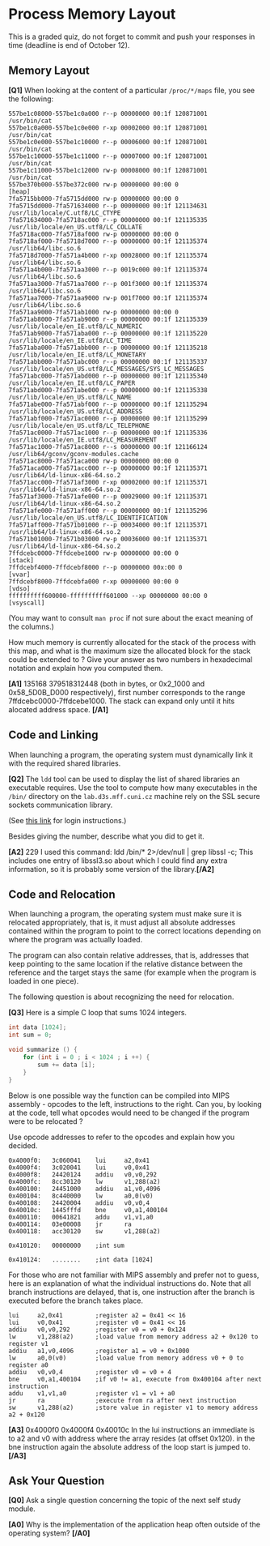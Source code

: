 # Process Memory Layout

This is a graded quiz, do not forget to commit and push your responses in time (deadline is end of October 12).


## Memory Layout

**[Q1]** When looking at the content of a particular `/proc/*/maps` file, you see the following:

```
557be1c08000-557be1c0a000 r--p 00000000 00:1f 120871001                  /usr/bin/cat
557be1c0a000-557be1c0e000 r-xp 00002000 00:1f 120871001                  /usr/bin/cat
557be1c0e000-557be1c10000 r--p 00006000 00:1f 120871001                  /usr/bin/cat
557be1c10000-557be1c11000 r--p 00007000 00:1f 120871001                  /usr/bin/cat
557be1c11000-557be1c12000 rw-p 00008000 00:1f 120871001                  /usr/bin/cat
557be370b000-557be372c000 rw-p 00000000 00:00 0                          [heap]
7fa5715bb000-7fa5715dd000 rw-p 00000000 00:00 0
7fa5715dd000-7fa571634000 r--p 00000000 00:1f 121134631                  /usr/lib/locale/C.utf8/LC_CTYPE
7fa571634000-7fa5718ac000 r--p 00000000 00:1f 121135335                  /usr/lib/locale/en_US.utf8/LC_COLLATE
7fa5718ac000-7fa5718af000 rw-p 00000000 00:00 0
7fa5718af000-7fa5718d7000 r--p 00000000 00:1f 121135374                  /usr/lib64/libc.so.6
7fa5718d7000-7fa571a4b000 r-xp 00028000 00:1f 121135374                  /usr/lib64/libc.so.6
7fa571a4b000-7fa571aa3000 r--p 0019c000 00:1f 121135374                  /usr/lib64/libc.so.6
7fa571aa3000-7fa571aa7000 r--p 001f3000 00:1f 121135374                  /usr/lib64/libc.so.6
7fa571aa7000-7fa571aa9000 rw-p 001f7000 00:1f 121135374                  /usr/lib64/libc.so.6
7fa571aa9000-7fa571ab1000 rw-p 00000000 00:00 0
7fa571ab8000-7fa571ab9000 r--p 00000000 00:1f 121135339                  /usr/lib/locale/en_IE.utf8/LC_NUMERIC
7fa571ab9000-7fa571aba000 r--p 00000000 00:1f 121135220                  /usr/lib/locale/en_IE.utf8/LC_TIME
7fa571aba000-7fa571abb000 r--p 00000000 00:1f 121135218                  /usr/lib/locale/en_IE.utf8/LC_MONETARY
7fa571abb000-7fa571abc000 r--p 00000000 00:1f 121135337                  /usr/lib/locale/en_US.utf8/LC_MESSAGES/SYS_LC_MESSAGES
7fa571abc000-7fa571abd000 r--p 00000000 00:1f 121135340                  /usr/lib/locale/en_IE.utf8/LC_PAPER
7fa571abd000-7fa571abe000 r--p 00000000 00:1f 121135338                  /usr/lib/locale/en_US.utf8/LC_NAME
7fa571abe000-7fa571abf000 r--p 00000000 00:1f 121135294                  /usr/lib/locale/en_US.utf8/LC_ADDRESS
7fa571abf000-7fa571ac0000 r--p 00000000 00:1f 121135299                  /usr/lib/locale/en_US.utf8/LC_TELEPHONE
7fa571ac0000-7fa571ac1000 r--p 00000000 00:1f 121135336                  /usr/lib/locale/en_IE.utf8/LC_MEASUREMENT
7fa571ac1000-7fa571ac8000 r--s 00000000 00:1f 121166124                  /usr/lib64/gconv/gconv-modules.cache
7fa571ac8000-7fa571aca000 rw-p 00000000 00:00 0
7fa571aca000-7fa571acc000 r--p 00000000 00:1f 121135371                  /usr/lib64/ld-linux-x86-64.so.2
7fa571acc000-7fa571af3000 r-xp 00002000 00:1f 121135371                  /usr/lib64/ld-linux-x86-64.so.2
7fa571af3000-7fa571afe000 r--p 00029000 00:1f 121135371                  /usr/lib64/ld-linux-x86-64.so.2
7fa571afe000-7fa571aff000 r--p 00000000 00:1f 121135296                  /usr/lib/locale/en_US.utf8/LC_IDENTIFICATION
7fa571aff000-7fa571b01000 r--p 00034000 00:1f 121135371                  /usr/lib64/ld-linux-x86-64.so.2
7fa571b01000-7fa571b03000 rw-p 00036000 00:1f 121135371                  /usr/lib64/ld-linux-x86-64.so.2
7ffdcebc0000-7ffdcebe1000 rw-p 00000000 00:00 0                          [stack]
7ffdcebf4000-7ffdcebf8000 r--p 00000000 00x:00 0                          [vvar]
7ffdcebf8000-7ffdcebfa000 r-xp 00000000 00:00 0                          [vdso]
ffffffffff600000-ffffffffff601000 --xp 00000000 00:00 0                  [vsyscall]
```

(You may want to consult `man proc` if not sure about the exact meaning of the columns.)

How much memory is currently allocated for the stack of the process with this map,
and what is the maximum size the allocated block for the stack could be extended to ?
Give your answer as two numbers in hexadecimal notation and explain how you computed them.

**[A1]** 135168 379518312448 (both in bytes, or 0x2_1000 and 0x58_5D0B_D000 respectively), first number corresponds to the range 7ffdcebc0000-7ffdcebe1000. The stack can expand only until it hits alocated address space. **[/A1]**


## Code and Linking

When launching a program, the operating system must dynamically link it with the required shared libraries.

**[Q2]** The `ldd` tool can be used to display the list of shared libraries an executable requires.
Use the tool to compute how many executables in the `/bin/` directory on the `lab.d3s.mff.cuni.cz`
machine rely on the SSL secure sockets communication library.

(See [this link](https://d3s.mff.cuni.cz/teaching/nswi004/qa/#logging-to-the-lab-machine) for login instructions.)

Besides giving the number, describe what you did to get it.

**[A2]** 229 I used this command: ldd /bin/* 2>/dev/null | grep libssl -c; This includes one entry of libssl3.so about which I could find any extra information, so it is probably some version of the library.**[/A2]**


## Code and Relocation

When launching a program, the operating system must make sure it is relocated appropriately,
that is, it must adjust all absolute addresses contained within the program to point to
the correct locations depending on where the program was actually loaded.

The program can also contain relative addresses, that is, addresses that keep pointing
to the same location if the relative distance between the reference and the target
stays the same (for example when the program is loaded in one piece).

The following question is about recognizing the need for relocation.

**[Q3]** Here is a simple C loop that sums 1024 integers.

```c
int data [1024];
int sum = 0;

void summarize () {
    for (int i = 0 ; i < 1024 ; i ++) {
        sum += data [i];
    }
}
```

Below is one possible way the function can be compiled into MIPS assembly - opcodes to the
left, instructions to the right. Can you, by looking at the code, tell what opcodes
would need to be changed if the program were to be relocated ?

Use opcode addresses to refer to the opcodes and explain how you decided.

```
0x4000f0:   3c060041    lui     a2,0x41
0x4000f4:   3c020041    lui     v0,0x41
0x4000f8:   24420124    addiu   v0,v0,292
0x4000fc:   8cc30120    lw      v1,288(a2)
0x400100:   24451000    addiu   a1,v0,4096
0x400104:   8c440000    lw      a0,0(v0)
0x400108:   24420004    addiu   v0,v0,4
0x40010c:   1445fffd    bne     v0,a1,400104
0x400110:   00641821    addu    v1,v1,a0
0x400114:   03e00008    jr      ra
0x400118:   acc30120    sw      v1,288(a2)

0x410120:   00000000    ;int sum

0x410124:   ........    ;int data [1024]
```

For those who are not familiar with MIPS assembly and prefer not to guess,
here is an explanation of what the individual instructions do. Note that
all branch instructions are delayed, that is, one instruction after
the branch is executed before the branch takes place.

```
lui     a2,0x41         ;register a2 = 0x41 << 16
lui     v0,0x41         ;register v0 = 0x41 << 16
addiu   v0,v0,292       ;register v0 = v0 + 0x124
lw      v1,288(a2)      ;load value from memory address a2 + 0x120 to register v1
addiu   a1,v0,4096      ;register a1 = v0 + 0x1000
lw      a0,0(v0)        ;load value from memory address v0 + 0 to register a0
addiu   v0,v0,4         ;register v0 = v0 + 4
bne     v0,a1,400104    ;if v0 != a1, execute from 0x400104 after next instruction
addu    v1,v1,a0        ;register v1 = v1 + a0
jr      ra              ;execute from ra after next instruction
sw      v1,288(a2)      ;store value in register v1 to memory address a2 + 0x120
```

**[A3]** 0x4000f0 0x4000f4 0x40010c In the lui instructions an immediate is to a2 and v0 with address where the array resides (at offset 0x120). in the bne instruction again the absolute address of the loop start is jumped to. **[/A3]**


## Ask Your Question

**[Q0]** Ask a single question concerning the topic of the next self study module.

**[A0]** Why is the implementation of the application heap often outside of the operating system? **[/A0]**
